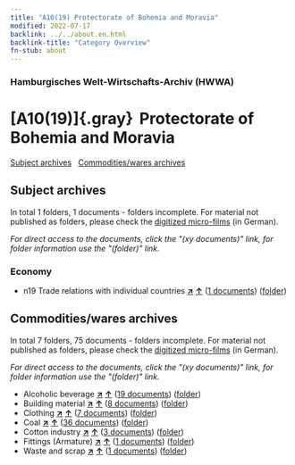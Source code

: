 ```yaml
---
title: "A10(19) Protectorate of Bohemia and Moravia"
modified: 2022-07-17
backlink: ../../about.en.html
backlink-title: "Category Overview"
fn-stub: about
---
```


### Hamburgisches Welt-Wirtschafts-Archiv (HWWA)

# [A10(19)]{.gray}&#8201; Protectorate of Bohemia and Moravia&#160; 





[Subject archives](#subject-archives) &#160; [Commodities/wares archives](#commoditieswares-archive)




## Subject archives







In total 1 folders, 1 documents - folders incomplete.
For material not published as folders, please check the [digitized micro-films](/film/h1_sh.de.html) (in German).

_For direct access to the documents, click the "(xy documents)" link, for folder information use the "(folder)" link._



### Economy

- n19 Trade relations with individual countries [**&nearr;**](../../../subject/i/145289/about.en.html "Trade relations with individual countries (all over the world)") [**&uarr;**](../../../subject/about.en.html#n19 "Subject category system") (<a href="https://pm20.zbw.eu/iiifview/folder/sh/140098,145289" title="about: Protectorate of Bohemia and Moravia : Trade relations with individual countries" target="_blank">1 documents</a>) ([folder](../../../../folder/sh/1400xx/140098/1452xx/145289/about.en.html))







## Commodities/wares archives









In total 7 folders, 75 documents - folders incomplete.
For material not published as folders, please check the [digitized micro-films](/film/h1_wa.de.html) (in German).

_For direct access to the documents, click the "(xy documents)" link, for folder information use the "(folder)" link._


- Alcoholic beverage [**&nearr;**](../../../ware/i/141966/about.en.html "Alcoholic beverage (xXX all over the world)") [**&uarr;**](../../../ware/about.en.html#PID20.02-Sp "Ware category system") (<a href="https://pm20.zbw.eu/iiifview/folder/wa/141966,140098" title="about: Alcoholic beverage : Protectorate of Bohemia and Moravia" target="_blank">19 documents</a>) ([folder](../../../../folder/wa/1419xx/141966/1400xx/140098/about.en.html))
- Building material [**&nearr;**](../../../ware/i/142086/about.en.html "Building material (xXX all over the world)") [**&uarr;**](../../../ware/about.en.html#PID22-Bs "Ware category system") (<a href="https://pm20.zbw.eu/iiifview/folder/wa/142086,140098" title="about: Building material : Protectorate of Bohemia and Moravia" target="_blank">8 documents</a>) ([folder](../../../../folder/wa/1420xx/142086/1400xx/140098/about.en.html))
- Clothing [**&nearr;**](../../../ware/i/142106/about.en.html "Clothing (xXX all over the world)") [**&uarr;**](../../../ware/about.en.html#PID19-Bk "Ware category system") (<a href="https://pm20.zbw.eu/iiifview/folder/wa/142106,140098" title="about: Clothing : Protectorate of Bohemia and Moravia" target="_blank">7 documents</a>) ([folder](../../../../folder/wa/1421xx/142106/1400xx/140098/about.en.html))
- Coal [**&nearr;**](../../../ware/i/143120/about.en.html "Coal (xXX all over the world)") [**&uarr;**](../../../ware/about.en.html#PRB02.01 "Ware category system") (<a href="https://pm20.zbw.eu/iiifview/folder/wa/143120,140098" title="about: Coal : Protectorate of Bohemia and Moravia" target="_blank">36 documents</a>) ([folder](../../../../folder/wa/1431xx/143120/1400xx/140098/about.en.html))
- Cotton industry [**&nearr;**](../../../ware/i/142091/about.en.html "Cotton industry (xXX all over the world)") [**&uarr;**](../../../ware/about.en.html#PID19-Bw01 "Ware category system") (<a href="https://pm20.zbw.eu/iiifview/folder/wa/142091,140098" title="about: Cotton industry : Protectorate of Bohemia and Moravia" target="_blank">3 documents</a>) ([folder](../../../../folder/wa/1420xx/142091/1400xx/140098/about.en.html))
- Fittings (Armature) [**&nearr;**](../../../ware/i/142004/about.en.html "Fittings (Armature) (xXX all over the world)") [**&uarr;**](../../../ware/about.en.html#PID08-Ar "Ware category system") (<a href="https://pm20.zbw.eu/iiifview/folder/wa/142004,140098" title="about: Fittings (Armature) : Protectorate of Bohemia and Moravia" target="_blank">1 documents</a>) ([folder](../../../../folder/wa/1420xx/142004/1400xx/140098/about.en.html))
- Waste and scrap [**&nearr;**](../../../ware/i/141942/about.en.html "Waste and scrap (xXX all over the world)") [**&uarr;**](../../../ware/about.en.html#PRB01-01 "Ware category system") (<a href="https://pm20.zbw.eu/iiifview/folder/wa/141942,140098" title="about: Waste and scrap : Protectorate of Bohemia and Moravia" target="_blank">1 documents</a>) ([folder](../../../../folder/wa/1419xx/141942/1400xx/140098/about.en.html))





